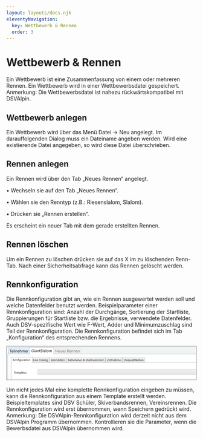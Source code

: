 ```yaml
---
layout: layouts/docs.njk
eleventyNavigation:
  key: Wettbewerb & Rennen
  order: 3
---
```


# Wettbewerb & Rennen

Ein Wettbewerb ist eine Zusammenfassung von einem oder mehreren Rennen. Ein Wettbewerb wird in einer Wettbewerbsdatei gespeichert.
Anmerkung: Die Wettbewerbsdatei ist nahezu rückwärtskompatibel mit DSVAlpin.

## Wettbewerb anlegen

Ein Wettbewerb wird über das Menü Datei -> Neu angelegt. 
Im darauffolgenden Dialog muss ein Dateiname angeben werden. Wird eine existierende Datei angegeben, so wird diese Datei überschrieben.

## Rennen anlegen

Ein Rennen wird über den Tab „Neues Rennen“ angelegt.

•	Wechseln sie auf den Tab „Neues Rennen“.

•	Wählen sie den Renntyp (z.B.: Riesenslalom, Slalom).

•	Drücken sie „Rennen erstellen“.

Es erscheint ein neuer Tab mit dem gerade erstellten Rennen.

## Rennen löschen

Um ein Rennen zu löschen drücken sie auf das X im zu löschenden Renn-Tab. Nach einer Sicherheitsabfrage kann das Rennen gelöscht werden.

## Rennkonfiguration

Die Rennkonfiguration gibt an, wie ein Rennen ausgewertet werden soll und welche Datenfelder benutzt werden. Beispielparameter einer Rennkonfiguration sind: Anzahl der Durchgänge, Sortierung der Startliste, Gruppierungen für Startliste bzw. die Ergebnisse, verwendete Datenfelder. Auch DSV-spezifische Wert wie F-Wert, Adder und Minimumzuschlag sind Teil der Rennkonfiguration.
Die Rennkonfiguration befindet sich im Tab „Konfiguration“ des entsprechenden Rennens.
 
![Rennkonfiguration](/assets/images/de/wettbewerb_rennen_bild1.png)

Um nicht jedes Mal eine komplette Rennkonfiguration eingeben zu müssen, kann die Rennkonfiguration aus einem Template erstellt werden. Beispieltemplates sind DSV Schüler, Skiverbandsrennen, Vereinsrennen.
Die Rennkonfiguration wird erst übernommen, wenn Speichern gedrückt wird.
Anmerkung: Die DSVAlpin-Rennkonfiguration wird derzeit nicht aus dem DSVAlpin Programm übernommen. Kontrollieren sie die Parameter, wenn die Bewerbsdatei aus DSVAlpin übernommen wird.
